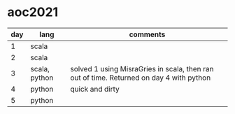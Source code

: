# aoc2021

| day | lang | comments |
|---|---|---|
| 1 | scala | |
| 2 | scala | |
| 3 | scala, python | solved 1 using MisraGries in scala, then ran out of time. Returned on day 4 with python |
| 4 | python | quick and dirty |
| 5 | python | |
